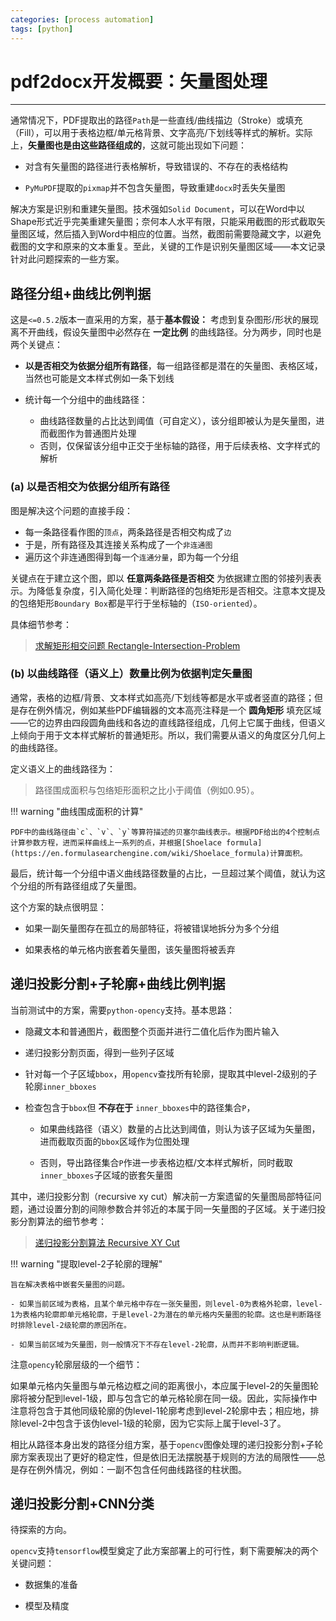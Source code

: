 ```yaml
---
categories: [process automation]
tags: [python]
---
```


# pdf2docx开发概要：矢量图处理


---

通常情况下，PDF提取出的路径`Path`是一些直线/曲线描边（Stroke）或填充（Fill），可以用于表格边框/单元格背景、文字高亮/下划线等样式的解析。实际上，**矢量图也是由这些路径组成的**，这就可能出现如下问题：

- 对含有矢量图的路径进行表格解析，导致错误的、不存在的表格结构

- `PyMuPDF`提取的`pixmap`并不包含矢量图，导致重建`docx`时丢失矢量图

解决方案是识别和重建矢量图。技术强如`Solid Document`，可以在Word中以Shape形式近乎完美重建矢量图；奈何本人水平有限，只能采用截图的形式截取矢量图区域，然后插入到Word中相应的位置。当然，截图前需要隐藏文字，以避免截图的文字和原来的文本重复。至此，关键的工作是识别矢量图区域——本文记录针对此问题探索的一些方案。


## 路径分组+曲线比例判据

这是`<=0.5.2`版本一直采用的方案，基于**基本假设：** 考虑到复杂图形/形状的展现离不开曲线，假设矢量图中必然存在 **一定比例** 的曲线路径。分为两步，同时也是两个关键点：

- **以是否相交为依据分组所有路径**，每一组路径都是潜在的矢量图、表格区域，当然也可能是文本样式例如一条下划线

- 统计每一个分组中的曲线路径：
    - 曲线路径数量的占比达到阈值（可自定义），该分组即被认为是矢量图，进而截图作为普通图片处理
    - 否则，仅保留该分组中正交于坐标轴的路径，用于后续表格、文字样式的解析


### (a) 以是否相交为依据分组所有路径

图是解决这个问题的直接手段：

- 每一条路径看作图的`顶点`，两条路径是否相交构成了`边`
- 于是，所有路径及其连接关系构成了一个`非连通图`
- 遍历这个非连通图得到每一个`连通分量`，即为每一个分组

关键点在于建立这个图，即以 **任意两条路径是否相交** 为依据建立图的邻接列表表示。为降低复杂度，引入简化处理：判断路径的包络矩形是否相交。注意本文提及的包络矩形`Boundary Box`都是平行于坐标轴的（`ISO-oriented`）。

具体细节参考：

> [求解矩形相交问题 Rectangle-Intersection-Problem](2020-09-01-求解矩形相交问题.md)


### (b) 以曲线路径（语义上）数量比例为依据判定矢量图

通常，表格的边框/背景、文本样式如高亮/下划线等都是水平或者竖直的路径；但是存在例外情况，例如某些PDF编辑器的文本高亮注释是一个 **圆角矩形** 填充区域——它的边界由四段圆角曲线和各边的直线路径组成，几何上它属于曲线，但语义上倾向于用于文本样式解析的普通矩形。所以，我们需要从语义的角度区分几何上的曲线路径。

定义语义上的曲线路径为：

> 路径围成面积与包络矩形面积之比小于阈值（例如0.95）。


!!! warning "曲线围成面积的计算"

    PDF中的曲线路径由`c`、`v`、`y`等算符描述的贝塞尔曲线表示。根据PDF给出的4个控制点计算参数方程，进而采样曲线上一系列的点，并根据[Shoelace formula](https://en.formulasearchengine.com/wiki/Shoelace_formula)计算面积。


最后，统计每一个分组中语义曲线路径数量的占比，一旦超过某个阈值，就认为这个分组的所有路径组成了矢量图。


这个方案的缺点很明显：

- 如果一副矢量图存在孤立的局部特征，将被错误地拆分为多个分组

- 如果表格的单元格内嵌套着矢量图，该矢量图将被丢弃


## 递归投影分割+子轮廓+曲线比例判据

当前测试中的方案，需要`python-opency`支持。基本思路：

- 隐藏文本和普通图片，截图整个页面并进行二值化后作为图片输入

- 递归投影分割页面，得到一些列子区域

- 针对每一个子区域`bbox`，用`opencv`查找所有轮廓，提取其中level-2级别的子轮廓`inner_bboxes`

- 检查包含于`bbox`但 **不存在于** `inner_bboxes`中的路径集合`P`，

    - 如果曲线路径（语义）数量的占比达到阈值，则认为该子区域为矢量图，进而截取页面的`bbox`区域作为位图处理

    - 否则，导出路径集合`P`作进一步表格边框/文本样式解析，同时截取`inner_bboxes`子区域的嵌套矢量图


其中，递归投影分割（recursive xy cut）解决前一方案遗留的矢量图局部特征问题，通过设置分割的间隙参数合并邻近的本属于同一矢量图的子区域。关于递归投影分割算法的细节参考：

> [递归投影分割算法 Recursive XY Cut](2021-06-19-递归投影分割算法.md)




!!! warning "提取level-2子轮廓的理解"

    旨在解决表格中嵌套矢量图的问题。

    - 如果当前区域为表格，且某个单元格中存在一张矢量图，则level-0为表格外轮廓，level-1为表格内轮廓即单元格轮廓，于是level-2为潜在的单元格内矢量图的轮廓。这也是判断路径时排除level-2级轮廓的原因所在。

    - 如果当前区域为矢量图，则一般情况下不存在level-2轮廓，从而并不影响判断逻辑。


注意`opency`轮廓层级的一个细节：

如果单元格内矢量图与单元格边框之间的距离很小，本应属于level-2的矢量图轮廓将被分配到level-1级，即与包含它的单元格轮廓在同一级。因此，实际操作中注意将包含于其他同级轮廓的伪level-1轮廓考虑到level-2轮廓中去；相应地，排除level-2中包含于该伪level-1级的轮廓，因为它实际上属于level-3了。


相比从路径本身出发的路径分组方案，基于`opencv`图像处理的递归投影分割+子轮廓方案表现出了更好的稳定性，但是依旧无法摆脱基于规则的方法的局限性——总是存在例外情况，例如：一副不包含任何曲线路径的柱状图。


## 递归投影分割+CNN分类

待探索的方向。

`opencv`支持`tensorflow`模型奠定了此方案部署上的可行性，剩下需要解决的两个关键问题：

- 数据集的准备

- 模型及精度

